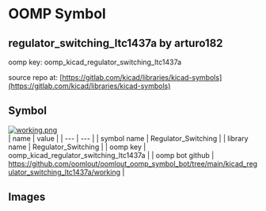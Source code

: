 # OOMP Symbol  
## regulator_switching_ltc1437a  by arturo182  
  
oomp key: oomp_kicad_regulator_switching_ltc1437a  
  
source repo at: [https://gitlab.com/kicad/libraries/kicad-symbols](https://gitlab.com/kicad/libraries/kicad-symbols)  
## Symbol  
  
[![working.png](working_600.png)](working.png)  
| name | value | 
| --- | --- | 
| symbol name | Regulator_Switching | 
| library name | Regulator_Switching | 
| oomp key | oomp_kicad_regulator_switching_ltc1437a | 
| oomp bot github | https://github.com/oomlout/oomlout_oomp_symbol_bot/tree/main/kicad_regulator_switching_ltc1437a/working | 
## Images  
